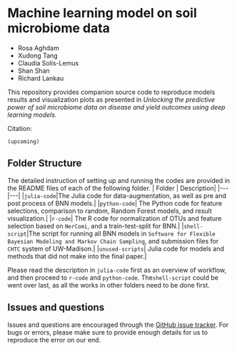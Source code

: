 
# Machine learning model on soil microbiome data
- Rosa Aghdam
- Xudong Tang
- Claudia Solís-Lemus
- Shan Shan
- Richard Lankau

This repository provides companion source code to reproduce models results and visualization plots as presented in *Unlocking the predictive power of soil microbiome data on disease and yield outcomes using deep learning models.*

Citation:
```
(upcoming)
```

## Folder Structure
The detailed instruction of setting up and running the codes are provided in the README files of each of the following folder.
| Folder | Description|
|---|---|
|`julia-code`|The Julia code for data-augmentation, as well as pre and post process of BNN models.|
|`python-code`| The Python code for feature selections, comparison to random, Random Forest models, and result visualization.|
|`r-code`| The R code for normalization of OTUs and feature selection based on `NerComi`, and a train-test-split for BNN.|
|`shell-script`|The script for running all BNN models in `Software for Flexible Bayesian Modeling and Markov Chain Sampling`, and submission files for `CHTC` system of UW-Madison.|
|`unused-scripts`| Julia code for models and methods that did not make into the final paper.|

Please read the description in `julia-code` first as an overview of workflow, and then proceed to `r-code` and `python-code`. The`shell-script` could be went over last, as all the works in other folders need to be done first.

## Issues and questions
Issues and questions are encouraged through the [GitHub issue tracker](https://github.com/solislemuslab/soil-microbiome-nn/issues). For bugs or errors, please make sure to provide enough details for us to reproduce the error on our end.
